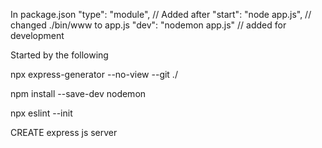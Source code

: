 In package.json   "type": "module", // Added after 
"start": "node app.js",   // changed ./bin/www to app.js
"dev": "nodemon app.js"  // added for development



Started by the following

npx express-generator --no-view --git ./

npm install --save-dev nodemon

npx eslint --init

CREATE  express js server